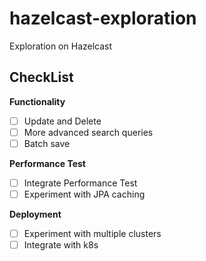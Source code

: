 # hazelcast-exploration

Exploration on Hazelcast

## CheckList
**Functionality**
- [ ] Update and Delete
- [ ] More advanced search queries
- [ ] Batch save

**Performance Test**
- [ ] Integrate Performance Test 
- [ ] Experiment with JPA caching

**Deployment**
- [ ] Experiment with multiple clusters
- [ ] Integrate with k8s
